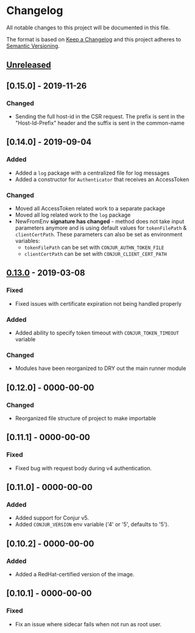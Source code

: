 # Changelog
All notable changes to this project will be documented in this file.

The format is based on [Keep a Changelog](http://keepachangelog.com/en/1.0.0/)
and this project adheres to [Semantic Versioning](http://semver.org/spec/v2.0.0.html).

## [Unreleased]

## [0.15.0] - 2019-11-26

### Changed
- Sending the full host-id in the CSR request. The prefix is sent in the 
  "Host-Id-Prefix" header and the suffix is sent in the common-name

## [0.14.0] - 2019-09-04

### Added
- Added a `log` package with a centralized file for log messages
- Added a constructor for `Authenticator` that receives an AccessToken
 
### Changed
- Moved all AccessToken related work to a separate package
- Moved all log related work to the `log` package
- NewFromEnv **signature has changed** - method does not take input parameters 
  anymore and is using default values for `tokenFilePath` & `clientCertPath`.
  These parameters can also be set as environment variables:
    - `tokenFilePath` can be set with `CONJUR_AUTHN_TOKEN_FILE`
    - `clientCertPath` can be set with `CONJUR_CLIENT_CERT_PATH`

## [0.13.0] - 2019-03-08

### Fixed
- Fixed issues with certificate expiration not being handled properly

### Added
- Added ability to specify token timeout with `CONJUR_TOKEN_TIMEOUT` variable

### Changed
- Modules have been reorganized to DRY out the main runner module

## [0.12.0] - 0000-00-00

### Changed
- Reorganized file structure of project to make importable

## [0.11.1] - 0000-00-00

### Fixed
- Fixed bug with request body during v4 authentication.

## [0.11.0] - 0000-00-00

### Added
- Added support for Conjur v5.
- Added `CONJUR_VERSION` env variable ('4' or '5', defaults to '5').

## [0.10.2] - 0000-00-00

### Added
- Added a RedHat-certified version of the image.

## [0.10.1] - 0000-00-00

### Fixed
- Fix an issue where sidecar fails when not run as root user.

[Unreleased]: https://github.com/cyberark/conjur-authn-k8s-client/compare/v0.13.0...HEAD
[0.13.0]: https://github.com/cyberark/conjur-authn-k8s-client/compare/v0.12.0...v0.13.0
